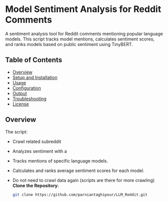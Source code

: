 # Model Sentiment Analysis for Reddit Comments

A sentiment analysis tool for Reddit comments mentioning popular language models. This script tracks model mentions, calculates sentiment scores, and ranks models based on public sentiment using TinyBERT.

## Table of Contents
- [Overview](#overview)
- [Setup and Installation](#setup-and-installation)
- [Usage](#usage)
- [Configuration](#configuration)
- [Output](#output)
- [Troubleshooting](#troubleshooting)
- [License](#license)

## Overview

The script:
- Crawl related subreddit
- Analyzes sentiment with a 
- Tracks mentions of specific language models.
- Calculates and ranks average sentiment scores for each model.


- Do not need to crawl data again (scripts are there for more crawling)
 **Clone the Repository**:
   ```bash
   git clone https://github.com/parniantaghipour/LLM_Reddit.git
   ```
   
   
